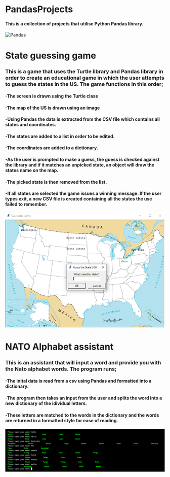# PandasProjects

#### This is a collection of projects that utilise Python Pandas library. 
![Pandas](https://geo-python.github.io/site/_images/pandas_logo.png)

# State guessing game
### This is a game that uses the Turtle library and Pandas library in order to create an educational game in which the user attempts to guess the states in the US. The game functions in this order;
#### -The screen is drawn using the Turtle class
#### -The map of the US is drawn using an image
#### -Using Pandas the data is extracted from the CSV file which contains all states and coordinates. 
#### -The states are added to a list in order to be edited.
#### -The coordinates are added to a dictionary. 
#### -As the user is prompted to make a guess, the guess is checked against the library and if it matches an unpicked state, an object will draw the states name on the map.
#### -The picked state is then removed from the list. 
#### -If all states are selected the game issues a winning message. If the user types exit, a new CSV file is created containing all the states the use failed to remember. 
![Pandas game](https://github.com/PureJD/PandasProjects/blob/main/country_guessing_game/game_image.png?raw=true)
# NATO Alphabet assistant
### This is an assistant that will input a word and provide you with the Nato alphabet words. The program runs;
#### -The inital data is read from a csv using Pandas and formatted into a dictionary. 
#### -The program then takes an input from the user and splits the word into a new dictionary of the idividual letters.
#### -These letters are matched to the words in the dictionary and the words are returned in a formatted style for ease of reading. 
![Pandas game2](https://github.com/PureJD/PandasProjects/blob/main/project%20images/nato.png?raw=true)















